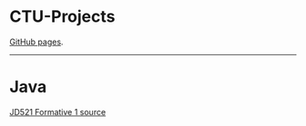 # CTU-Projects

[GitHub pages](https://brandon-klindt.github.io/CTU-Projects/).

***

# Java 

[JD521 Formative 1 source](https://github.com/brandon-klindt/CTU-Projects/blob/master/Java/JD521/src/com/bklindt/FormativeAssessmentOne.java)
